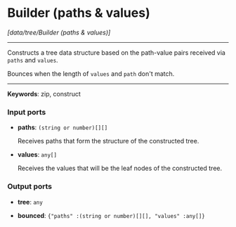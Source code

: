 # Builder (paths & values)

_[data/tree/Builder (paths & values)]_

---

Constructs a tree data structure based on the path-value pairs received via `paths` and `values`.  
  
Bounces when the length of `values` and `path` don't match.  

---

__Keywords__: zip, construct

### Input ports

* __paths__: ` (string or number)[][] `

    Receives paths that form the structure of the constructed tree.


* __values__: ` any[] `

    Receives the values that will be the leaf nodes of the constructed tree.

### Output ports

* __tree__: ` any `


* __bounced__: ` {"paths" :(string or number)[][], "values" :any[]} `

